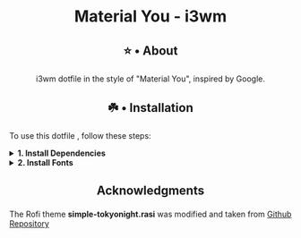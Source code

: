 # <p align="center">Material You - i3wm</p>

## <p align="center">⭐ • About</p>
<p align="center">i3wm dotfile in the style of "Material You", inspired by Google.</p>

## <p align="center">☘️ • Installation</p>

To use this dotfile , follow these steps:

<details><summary><b>1. Install Dependencies</b></summary>

To install the required packages on different Linux distributions, use the following commands:

#### - Debian/Ubuntu-based:
```bash
sudo apt update && sudo apt install git unzip zip picom rofi bluez polybar thunar xclip feh -y
```
#### - Arch/Manjaro
```bash
sudo pacman -S git unzip zip picom rofi bluez polybar thunar xclip feh --noconfirm
```
#### - Fedora
```bash
sudo dnf install git unzip zip picom rofi bluez polybar thunar xclip feh -y
```
#### - OpenSUSE
```bash
sudo zypper install git unzip zip picom rofi bluez polybar thunar xclip feh -y
```
</details>

<details> 
<summary><b>2. Install Fonts</b></summary>

### • Create a local fonts directory if it doesn't exist
```bash
mkdir -p ~/.local/share/fonts
```

### • Download the fonts zip files
##### - JetBrainsMono
```bash
wget https://github.com/ryanoasis/nerd-fonts/releases/download/v3.2.1/JetBrainsMono.zip
```
##### - Google Sans
```bash
git clone https://github.com/hprobotic/Google-Sans-Font.git
```
##### - Iosevka
```bash
wget https://github.com/ryanoasis/nerd-fonts/releases/download/v3.2.1/Iosevka.zip
```

### • Unzip and move the downloaded files
```bash
unzip JetBrainsMono.zip -d ~/.local/share/fonts/Iosevka
```
```bash
unzip Iosevka.zip -d ~/.local/share/fonts/Iosevka
```
```bash
mv JetBrainsMono/* ~/.local/share/fonts/Google-Sans-Font
```

### • Clean up the downloaded zip file and extracted directory
```bash
rm -rf JetBrainsMono JetBrainsMono.zip
```
```bash
rm -rf Iosevka.zip
```
```bash
rm -rf Google-Sans-Font
```
</details>



## <p align="center">Acknowledgments<p>
The Rofi theme **simple-tokyonight.rasi** was modified and taken from [Github Repository](https://github.com/newmanls/rofi-themes-collection)
    
